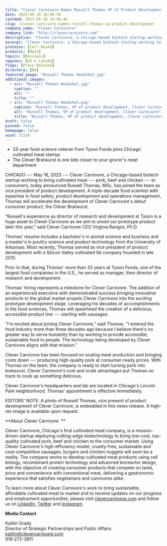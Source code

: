 ```yaml
---
title: "Clever Carnivore Names Russell Thomas VP of Product Development"
date: 2023-05-16 16:46:46
lastmod: 2023-05-16 16:46:46
slug: /clever-carnivore-names-russell-thomas-vp-product-development
company_name: "Clever Carnivore"
company_link: "http://clevercarnivore.com"
description: "Clever Carnivore, a Chicago-based biotech startup working to bring cultivated meat — pork, beef and chicken — to consumers, today announced Russell Thomas, MSc, has joined the team as vice president of product development."
excerpt: "Clever Carnivore, a Chicago-based biotech startup working to bring cultivated meat — pork, beef and chicken — to consumers, today announced Russell Thomas, MSc, has joined the team as vice president of product development."
proteins: [Cell-Based]
products: [Meat]
topics: [Business]
regions: [US & Canada]
flags: [Press Release]
directory: [NA]
featured_image: "Russell Thomas Headshot.jpg"
additional_images:
  - src: "Russell Thomas Headshot.jpg"
    caption: ""
    alt: ""
    title: ""
  - src: "Russell Thomas Headshot.png"
    caption: "Russell Thomas, VP of product development, Clever Carnivore"
    alt: "Russell Thomas, VP of product development, Clever Carnivore"
    title: "Russell Thomas, VP of product development, Clever Carnivore"
draft: false
pinned: false
homepage: false
uuid: 11318
---
```

-   33-year food science veteran from Tyson Foods joins Chicago
    cultivated meat startup
-   The Clever Bratwurst is one bite closer to your grocer's meat
    department

CHICAGO --- May 16, 2023 --- Clever Carnivore, a Chicago-based biotech
startup working to bring cultivated meat --- pork, beef and chicken ---
to consumers, today announced Russell Thomas, MSc, has joined the team
as vice president of product development. A triple-decade food scientist
with expertise in food safety, product development and operations
management, Thomas will accelerate the development of Clever Carnivore's
debut consumer product, the Clever Bratwurst.  

"Russell's experience as director of research and development at Tyson
is a huge asset to Clever Carnivore as we aim to unveil our prototype
product later this year," said Clever Carnivore CEO Virginia Rangos,
Ph.D.  

Thomas' resume includes a bachelor's in animal science and business and
a master's in poultry science and product technology from the University
of Arkansas. Most recently, Thomas served as vice president of product
development with a Silicon Valley cultivated fat company founded in late
2010.  

Prior to that, during Thomas' more than 33 years at Tyson Foods, one of
the largest food companies in the U.S., he served as manager, then
director of research and development.  

Thomas' hiring represents a milestone for Clever Carnivore. The addition
of an experienced executive with demonstrated success bringing
innovative products to the global market propels Clever Carnivore into
the exciting prototype development stage. Leveraging his decades of
accomplishments in the food sciences, Thomas will spearhead the creation
of a delicious, accessible product line --- starting with sausages.  

"I'm excited about joining Clever Carnivore," said Thomas. "I entered
the food industry more than three decades ago because I believe there's
no greater way to serve humanity than by working to provide accessible,
sustainable food to people. The technology being developed by Clever
Carnivore aligns with that mission."  

Clever Carnivore has been focused on scaling meat production and
bringing costs down --- producing high-quality pork at consumer-ready
prices. With Thomas on the team, the company is ready to start turning
pork into bratwurst. Clever Carnivore's cost and scale advantages put
Thomas on track to cook up something delicious.  

Clever Carnivore's headquarters and lab are located in Chicago's Lincoln
Park neighborhood. Thomas' appointment is effective immediately. 

EDITORS' NOTE: A photo of Russell Thomas, vice present of product
development of Clever Carnivore, is embedded in this news release. A
high-res image is available upon request.  

**About Clever Carnivore  **

Clever Carnivore, Chicago's first cultivated meat company, is a
mission-driven startup deploying cutting-edge biotechnology to bring
low-cost, top-quality cultivated pork, beef and chicken to the consumer
market. Using Clever Carnivore's high-efficiency model, cruelty-free,
sustainable and cost-competitive sausages, burgers and chicken nuggets
will soon be a reality. The company works to develop cultivated meat
products using cell biology, recombinant protein technology and advanced
bioreactor design, with the objective of creating consumer products that
compete on taste, price and convenience with conventional meat,
delivering a gastronomic experience that satisfies vegetarians and
carnivores alike.  

To learn more about Clever Carnivore's work to bring sustainable,
affordable cultivated meat to market and to receive updates on our
progress and employment opportunities, please visit
[clevercarnivore.com](http://clevercarnivore.com/) and follow us on
[LinkedIn](https://www.linkedin.com/company/clever-carnivore),
[Twitter](https://twitter.com/clevercarnivore) and
[Instagram](https://www.instagram.com/clevercarnivore/). 

**Media Contact**

Kaitlin Grady\
Director of Strategic Partnerships and Public Affairs\
<kaitlin@clevercarnivore.com>\
919-272-3811 
